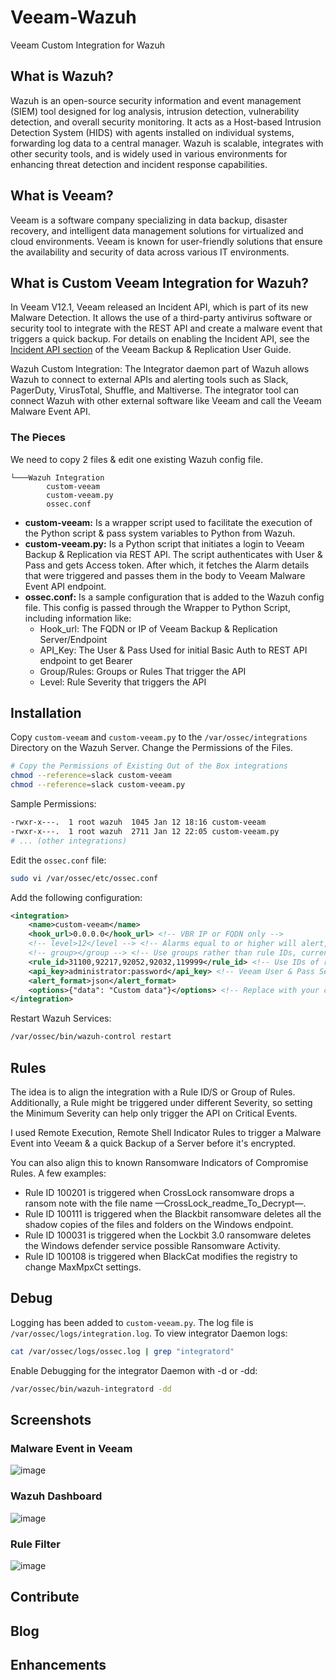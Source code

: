 # Veeam-Wazuh

Veeam Custom Integration for Wazuh

## What is Wazuh?

Wazuh is an open-source security information and event management (SIEM) tool designed for log analysis, intrusion detection, vulnerability detection, and overall security monitoring. It acts as a Host-based Intrusion Detection System (HIDS) with agents installed on individual systems, forwarding log data to a central manager. Wazuh is scalable, integrates with other security tools, and is widely used in various environments for enhancing threat detection and incident response capabilities.

## What is Veeam?

Veeam is a software company specializing in data backup, disaster recovery, and intelligent data management solutions for virtualized and cloud environments. Veeam is known for user-friendly solutions that ensure the availability and security of data across various IT environments.

## What is Custom Veeam Integration for Wazuh?

In Veeam V12.1, Veeam released an Incident API, which is part of its new Malware Detection. It allows the use of a third-party antivirus software or security tool to integrate with the REST API and create a malware event that triggers a quick backup. For details on enabling the Incident API, see the [Incident API section](https://helpcenter.veeam.com/docs/backup/vsphere/malware_detection_incident_api.html?ver=120) of the Veeam Backup & Replication User Guide.

Wazuh Custom Integration: The Integrator daemon part of Wazuh allows Wazuh to connect to external APIs and alerting tools such as Slack, PagerDuty, VirusTotal, Shuffle, and Maltiverse. The integrator tool can connect Wazuh with other external software like Veeam and call the Veeam Malware Event API.

### The Pieces
We need to copy 2 files & edit one existing Wazuh config file.

```
└───Wazuh Integration
        custom-veeam
        custom-veeam.py
        ossec.conf
```

- **custom-veeam:** Is a wrapper script used to facilitate the execution of the Python script & pass system variables to Python from Wazuh.
- **custom-veeam.py:** Is a Python script that initiates a login to Veeam Backup & Replication via REST API. The script authenticates with User & Pass and gets Access token. After which, it fetches the Alarm details that were triggered and passes them in the body to Veeam Malware Event API endpoint.
- **ossec.conf:** Is a sample configuration that is added to the Wazuh config file. This config is passed through the Wrapper to Python Script, including information like:
  - Hook_url: The FQDN or IP of Veeam Backup & Replication Server/Endpoint
  - API_Key: The User & Pass Used for initial Basic Auth to REST API endpoint to get Bearer
  - Group/Rules: Groups or Rules That trigger the API
  - Level: Rule Severity that triggers the API

## Installation

Copy `custom-veeam` and `custom-veeam.py` to the `/var/ossec/integrations` Directory on the Wazuh Server. Change the Permissions of the Files.

```bash
# Copy the Permissions of Existing Out of the Box integrations
chmod --reference=slack custom-veeam
chmod --reference=slack custom-veeam.py
```

Sample Permissions:

```bash
-rwxr-x---.  1 root wazuh  1045 Jan 12 18:16 custom-veeam
-rwxr-x---.  1 root wazuh  2711 Jan 12 22:05 custom-veeam.py
# ... (other integrations)
```

Edit the `ossec.conf` file:

```bash
sudo vi /var/ossec/etc/ossec.conf
```

Add the following configuration:

```xml
<integration>
    <name>custom-veeam</name>
    <hook_url>0.0.0.0</hook_url> <!-- VBR IP or FQDN only -->
    <!-- level>12</level --> <!-- Alarms equal to or higher will alert, currently commented out-->
    <!-- group></group --> <!-- Use groups rather than rule IDs, currently commented out  -->
    <rule_id>31100,92217,92052,92032,119999</rule_id> <!-- Use IDs of rules -->
    <api_key>administrator:password</api_key> <!-- Veeam User & Pass Separated by Colon: User:pass -->
    <alert_format>json</alert_format>
    <options>{"data": "Custom data"}</options> <!-- Replace with your custom JSON object -->
</integration>
```

Restart Wazuh Services:

```bash
/var/ossec/bin/wazuh-control restart
```

## Rules

The idea is to align the integration with a Rule ID/S or Group of Rules. Additionally, a Rule might be triggered under different Severity, so setting the Minimum Severity can help only trigger the API on Critical Events.

I used Remote Execution, Remote Shell Indicator Rules to trigger a Malware Event into Veeam & a quick Backup of a Server before it's encrypted.

You can also align this to known Ransomware Indicators of Compromise Rules. A few examples:

- Rule ID 100201 is triggered when CrossLock ransomware drops a ransom note with the file name —CrossLock_readme_To_Decrypt—.
- Rule ID 100111 is triggered when the Blackbit ransomware deletes all the shadow copies of the files and folders on the Windows endpoint.
- Rule ID 100031 is triggered when the Lockbit 3.0 ransomware deletes the Windows defender service possible Ransomware Activity.
- Rule ID 100108 is triggered when BlackCat modifies the registry to change MaxMpxCt settings.

## Debug

Logging has been added to `custom-veeam.py`. The log file is `/var/ossec/logs/integration.log`. To view integrator Daemon logs:

```bash
cat /var/ossec/logs/ossec.log | grep "integratord"
```

Enable Debugging for the integrator Daemon with -d or -dd:

```bash
/var/ossec/bin/wazuh-integratord -dd
```

## Screenshots

### Malware Event in Veeam

![image](https://github.com/mritsurgeon/Veeam-Wazuh/assets/59644778/b5c18185-c724-426b-8c24-cc65a34a725a)

### Wazuh Dashboard

![image](https://github.com/mritsurgeon/Veeam-Wazuh/assets/59644778/d1488535-b0eb-4c3a-9666-1af8120899c7)

### Rule Filter

![image](https://github.com/mritsurgeon/Veeam-Wazuh/assets/59644778/f77a8d10-e727-4e51-ba94-ef5449b16db2)

## Contribute

## Blog

## Enhancements
